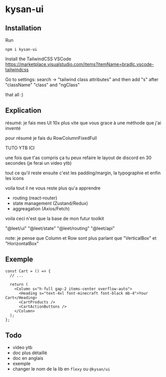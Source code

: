 # kysan-ui

## Installation

Run

```
npm i kysan-ui
```

Install the TailwindCSS VSCode
https://marketplace.visualstudio.com/items?itemName=bradlc.vscode-tailwindcss

Go to settings:
search -> "tailwind class attributes"
and then add "s" after "className" "class" and "ngClass"

that all :)

## Explication

résumé:
je fais mes UI 10x plus vite que vous grace à une méthode que j'ai inventé

pour résumé je fais du RowColumnFixedFull

TUTO YTB ICI

une fois que t'as compris ça tu peux refaire le layout de discord en 30 secondes
(je ferai un video ytb)

tout ce qu'il reste ensuite c'est les padding/margin, la typographie et enfin les icons

voila tout il ne vous reste plus qu'a apprendre

- routing (react-router)
- state management (Zustand/Redux)
- aggreagation (Axios/Fetch)

voila ceci n'est que la base de mon futur toolkit

"@leet/ui"
"@leet/state"
"@leet/routing"
"@leet/api"

note: je pense que Column et Row sont plus parlant que "VerticalBox" et "HorizontalBox"

## Exemple

```tsx
const Cart = () => {
  // ...

  return (
    <Column s="h-full gap-2 items-center overflow-auto">
      <Heading s="text-4xl font-minecraft font-black mb-4">Your Cart</Heading>
      <CartProducts />
      <CartActionButtons />
    </Column>
  );
};
```

## Todo

- video ytb
- doc plus détaillé
- doc en anglais
- exemple
- changer le nom de la lib en `flexy` ou `@kysan/ui`
